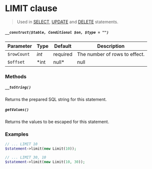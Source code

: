 # LIMIT clause

> Used in [SELECT](../Statement/SELECT.md), [UPDATE](../docs/Statement/UPDATE.md) and [DELETE](../Statement/DELETE.md) statements.

##### `__construct($table, Conditional $on, $type = "")`

Parameter  | Type              | Default  | Description
---------- | ----------------- | -------- | -----------
`$rowCount`| *int*             | required | The number of rows to effect.
`$offset`  | *int|null*        | null     | The offset to start counting at.

### Methods

##### `__toString()`
Returns the prepared SQL string for this statement.

##### `getValues()`
Returns the values to be escaped for this statement.

### Examples
```php
// ... LIMIT 10
$statement->limit(new Limit(10));

// ... LIMIT 30, 10
$statement->limit(new Limit(10, 30));
```
